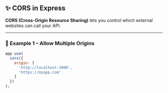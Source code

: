 ## ✨ CORS in Express

**CORS (Cross-Origin Resource Sharing)** lets you control which external websites can call your API.

---

### 🚀 Example 1 – Allow Multiple Origins

```javascript
app.use(
  cors({
    origin: [
      'http://localhost:3000',
      'https://myapp.com'
    ]
  })
);

